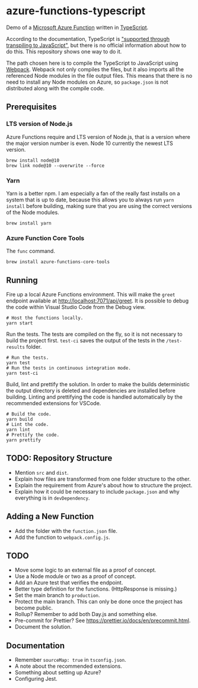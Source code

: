 # azure-functions-typescript

Demo of a [Microsoft Azure Function](https://docs.microsoft.com/en-us/azure/azure-functions/functions-overview) written in [TypeScript](https://www.typescriptlang.org/).

According to the documentation, TypeScript is ["supported through transpiling to JavaScript"](https://docs.microsoft.com/en-us/azure/azure-functions/supported-languages#languages-in-runtime-1x-and-2x), but there is no official information about how to do this. This repository shows one way to do it.

The path chosen here is to compile the TypeScript to JavaScript using [Webpack](https://webpack.js.org/). Webpack not only compiles the files, but it also imports all the referenced Node modules in the file output files. This means that there is no need to install any Node modules on Azure, so `package.json` is not distributed along with the compile code.

## Prerequisites

### LTS version of Node.js

Azure Functions require and LTS version of Node.js, that is a version where the major version number is even. Node 10 currently the newest LTS version.

    brew install node@10
    brew link node@10 --overwrite --force

### Yarn

Yarn is a better npm. I am especially a fan of the really fast installs on a system that is up to date, because this allows you to always run `yarn install` before building, making sure that you are using the correct versions of the Node modules.

    brew install yarn

### Azure Function Core Tools

The `func` command.

    brew install azure-functions-core-tools

## Running

Fire up a local Azure Functions environment. This will make the `greet` endpoint available at <http://localhost:7071/api/greet>. It is possible to debug the code within Visual Studio Code from the Debug view.

    # Host the functions locally.
    yarn start

Run the tests. The tests are compiled on the fly, so it is not necessary to build the project first. `test-ci` saves the output of the tests in the `/test-results` folder.

    # Run the tests.
    yarn test
    # Run the tests in continuous integration mode.
    yarn test-ci

Build, lint and prettify the solution. In order to make the builds deterministic the output directory is deleted and dependencies are installed before building. Linting and prettifying the code is handled automatically by the recommended extensions for VSCode.

    # Build the code.
    yarn build
    # Lint the code.
    yarn lint
    # Prettify the code.
    yarn prettify

## TODO: Repository Structure

- Mention `src` and `dist`.
- Explain how files are transformed from one folder structure to the other.
- Explain the requirement from Azure's about how to structure the project.
- Explain how it could be necessary to include `package.json` and why everything is in `devDependency`.

## Adding a New Function

- Add the folder with the `function.json` file.
- Add the function to `webpack.config.js`.

## TODO

- Move some logic to an external file as a proof of concept.
- Use a Node module or two as a proof of concept.
- Add an Azure test that verifies the endpoint.
- Better type definition for the functions. (HttpResponse is missing.)
- Set the main branch to `production`.
- Protect the main branch. This can only be done once the project has become public.
- Rollup? Remember to add both Day.js and something else.
- Pre-commit for Prettier? See <https://prettier.io/docs/en/precommit.html>.
- Document the solution.

## Documentation

- Remember `sourceMap: true` in `tsconfig.json`.
- A note about the recommended extensions.
- Something about setting up Azure?
- Configuring Jest.

